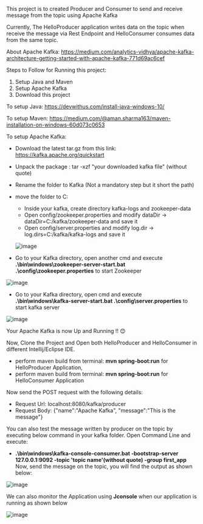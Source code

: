 This project is to created Producer and Consumer to send and receive message from the topic using Apache Kafka

Currently, The HelloProducer application writes data on the topic when receive the message via Rest Endpoint and HelloConsumer consumes data from the same topic.


About Apache Kafka: https://medium.com/analytics-vidhya/apache-kafka-architecture-getting-started-with-apache-kafka-771d69ac6cef

Steps to Follow for Running this project:
1. Setup Java and Maven
2. Setup Apache Kafka
3. Download this project

To setup Java: https://devwithus.com/install-java-windows-10/

To setup Maven: https://medium.com/@aman.sharma163/maven-installation-on-windows-60d073c0653

To setup Apache Kafka:
- Download the latest tar.gz from this link: https://kafka.apache.org/quickstart
- Unpack the package : tar -xzf "your downloaded kafka file" (without quote)
- Rename the folder to Kafka (Not a mandatory step but it short the path)
- move the folder to C:
  - Inside your kafka, create directory kafka-logs and zookeeper-data
  - Open config/zookeeper.properties and modify dataDir -> dataDir=C:/kafka/zookeeper-data and save it
  - Open config/server.properties and modify log.dir -> log.dirs=C:/kafka/kafka-logs and save it

  ![image](https://user-images.githubusercontent.com/24723794/163668640-cc63f94c-3891-4b5c-a08b-4e83e2acd982.png)

 - Go to your Kafka directory, open another cmd and execute **.\bin\windows\zookeeper-server-start.bat .\config\zookeeper.properties** to start Zookeeper 

  ![image](https://user-images.githubusercontent.com/24723794/163668874-1c7ded34-dd00-4228-8158-3b5429c93789.png)
  
 - Go to your Kafka directory, open cmd and execute **.\bin\windows\kafka-server-start.bat .\config\server.properties**  to start kafka server

  ![image](https://user-images.githubusercontent.com/24723794/163668948-ee8167a3-7cba-4fef-b2bf-d3daa9c94153.png)

Your Apache Kafka is now Up and Running !! 😊
  
Now, Clone the Project and Open both HelloProducer and HelloConsumer in different Intellij/Eclipse IDE.
  - perform maven build from terminal: **mvn spring-boot:run** for HelloProducer Application, 
  - perform maven build from terminal: **mvn spring-boot:run** for HelloConsumer Application

Now send the POST request with the following details:
 - Request Url: localhost:8080/kafka/producer
 - Request Body: {"name":"Apache Kafka", "message":"This is the message"}

You can also test the message written by producer on the topic by executing below command in your kafka folder. Open Command Line and execute: 
 - **.\bin\windows\kafka-console-consumer.bat -bootstrap-server 127.0.0.1:9092 -topic 'topic name'(without quote) -group first_app**
Now, send the message on the topic, you will find the output as shown below:

![image](https://user-images.githubusercontent.com/24723794/163681341-11c39b54-fa02-4c43-a775-63e810c56b49.png)


We can also monitor the Application using **Jconsole** when our application is running as shown below

![image](https://user-images.githubusercontent.com/24723794/163681512-65abc26d-f385-4f16-bb45-a881c957e321.png)

